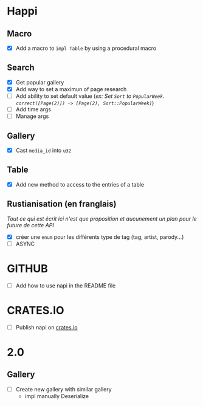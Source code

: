 # Happi

## Macro
- [x] Add a macro to `impl Table` by using a procedural macro

## Search
- [x] Get popular gallery
- [x] Add way to set a maximun of page research
- [ ] Add ability to set default value (*ex: Set `Sort` to `PopularWeek`. `correct([Page(2)]) -> [Page(2), Sort::PopularWeek]`*)
- [ ] Add time args
- [ ] Manage args

## Gallery
- [x] Cast `media_id` into `u32`

## Table
- [x] Add new method to access to the entries of a table

## Rustianisation (en franglais)
*Tout ce qui est écrit ici n'est que proposition et aucunement un plan pour le future de cette API*
- [x] créer une `enum` pour les différents type de tag (tag, artist, parody...)
- [ ] ASYNC

# GITHUB
- [ ] Add how to use napi in the README file

# CRATES.IO
- [ ] Publish napi on [crates.io](crates.io)

# 2.0

## Gallery
- [ ] Create new gallery with similar gallery
    - impl manually Deserialize